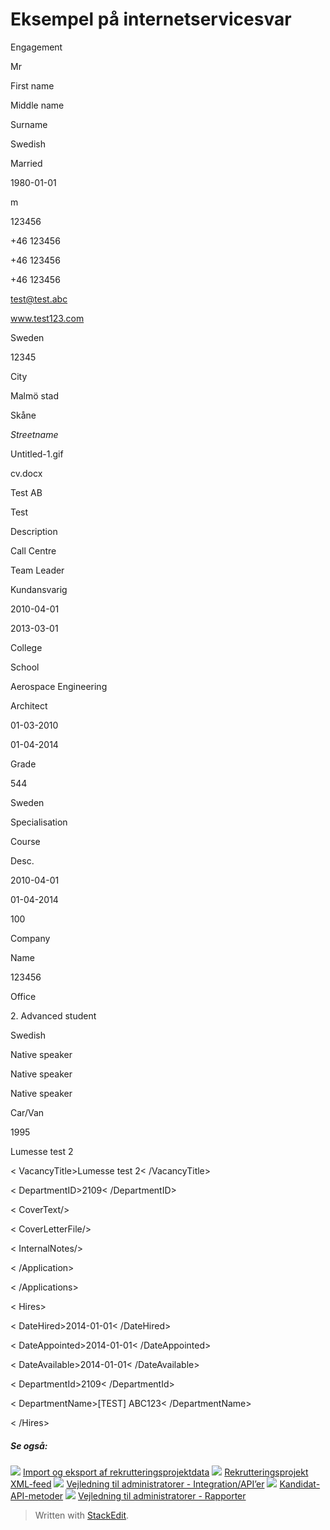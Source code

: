 # Eksempel på internetservicesvar

<Candidate id="26980851" language="gb">

<PersonalDetails>

<CurrentEmploymentStatus id="17">Engagement</CurrentEmploymentStatus>

<Title id="1">Mr</Title>

<TitleGrade>Mr</TitleGrade>

<FirstName>First name</FirstName>

<MiddleName>Middle name</MiddleName>

<LastName>Surname</LastName>

<Nationality iso="SE" id="204">Swedish</Nationality>

<MaritalStatus id="2">Married</MaritalStatus>

<DateOfBirth>1980-01-01</DateOfBirth>

<Gender>m</Gender>

<SSN>123456</SSN>

<Phone type="private">+46 123456</Phone>

<Phone type="work">+46 123456</Phone>

<Phone type="cellular">+46 123456</Phone>

<Email>test@test.abc</Email>

<Homepage>www.test123.com</Homepage>

<PostalAddress>

<Country iso="SE" id="204">Sweden</Country>

<PostalCode>12345</PostalCode>

<PostalArea>City</PostalArea>

<Municipality id="543">Malmö stad</Municipality>

<County id="46">Skåne</County>

<Address>Streetname</Address>

</PostalAddress>

<PhotoFileName>Untitled-1.gif</PhotoFileName>

<CVFileName>cv.docx</CVFileName>

</PersonalDetails>

<EmploymentHistory>

<Employment current="1" id="29980191">

<EmployerName>Test AB</EmployerName>

<PositionTitle>Test</PositionTitle>

<PositionDescription>Description</PositionDescription>

<Sector id="35"/>

<JobCategory id="35">Call Centre</JobCategory>

<SubCategory id="357">Team Leader</SubCategory>

<WorkRole id="6">Kundansvarig</WorkRole>

<StartDate>2010-04-01</StartDate>

<EndDate>2013-03-01</EndDate>

</Employment>

</EmploymentHistory>

<EducationHistory>

<Education current="1" id="20060247">

<InstituteType id="3">College</InstituteType>

<InstituteName>School</InstituteName>

<AreaOfEducation id="98">Aerospace Engineering</AreaOfEducation>

<Degree id="91">Architect</Degree>

<StartDate>01-03-2010</StartDate>

<EndDate>01-04-2014</EndDate>

<AverageGrade>Grade</AverageGrade>

<ResultPoints>544</ResultPoints>

<Country iso="SE" id="14">Sweden</Country>

<Comments>Specialisation</Comments>

</Education>

</EducationHistory>

<Certifications>

<Certification id="5101959">

<Name>Course</Name>

<Description>Desc.</Description>

<StartDate>2010-04-01</StartDate>

<EndDate>01-04-2014</EndDate>

<Duration type="hours">100</Duration>

</Certification>

</Certifications>

<References>

<Reference id="3686853">

<CompanyName>Company</CompanyName>

<PersonName>Name</PersonName>

<ContactInfo>123456</ContactInfo>

</Reference>

</References>

<Competencies name="IT Knowledge">

<Competency id="12018913">

<Name>Office</Name>

<Level id="3">2. Advanced student</Level>

</Competency>

</Competencies>

<Competencies name="Language">

<Competency id="21575765">

<Name iso="SE" id="204">Swedish</Name>

<Level type="speaking" id="3">Native speaker</Level>

<Level type="reading" id="3">Native speaker</Level>

<Level type="writing" id="3">Native speaker</Level>

</Competency>

</Competencies>

<Competencies name="Driverlicense">

<Competency id="6315595"><Name id="1">Car/Van</Name>

<Level type="date">1995</Level>

</Competency>

</Competencies>

<Personlighed>

<Trait id="22"/><Trait id="31"/><Trait id="1"/><Trait id="4"/>

</Personality>

<InternalDocuments/>

<Applications>

<Application id="1029513">

<ProjectTitle>Lumesse test 2</ProjectTitle>

< VacancyTitle>Lumesse test 2< /VacancyTitle>

< DepartmentID>2109< /DepartmentID>

< CoverText/>

< CoverLetterFile/>

< InternalNotes/>

< /Application>

< /Applications>

< Hires>

< DateHired>2014-01-01< /DateHired>

< DateAppointed>2014-01-01< /DateAppointed>

< DateAvailable>2014-01-01< /DateAvailable>

< DepartmentId>2109< /DepartmentId>

< DepartmentName>[TEST] ABC123< /DepartmentName>

< /Hires>

##### Se også:

![](../Resources/Images/icon-document-link.png)  [Import og eksport af rekrutteringsprojektdata](import_and_export_of_vacancy_data.htm)
![](../Resources/Images/icon-document-link.png)  [Rekrutteringsprojekt XML-feed](vacancy_xml_feed.htm)
![](../Resources/Images/icon-document-link.png)  [Vejledning til administratorer - Integration/API’er](guide_for_administrators_integration_apis.htm)
![](../Resources/Images/icon-document-link.png)  [Kandidat-API-metoder](candidate_api_methods.htm)
![](../Resources/Images/icon-document-link.png)  [Vejledning til administratorer - Rapporter](guide_for_administrators_reports.htm)


> Written with [StackEdit](https://stackedit.io/).
<!--stackedit_data:
eyJoaXN0b3J5IjpbODA0NDA1MTQ1XX0=
-->